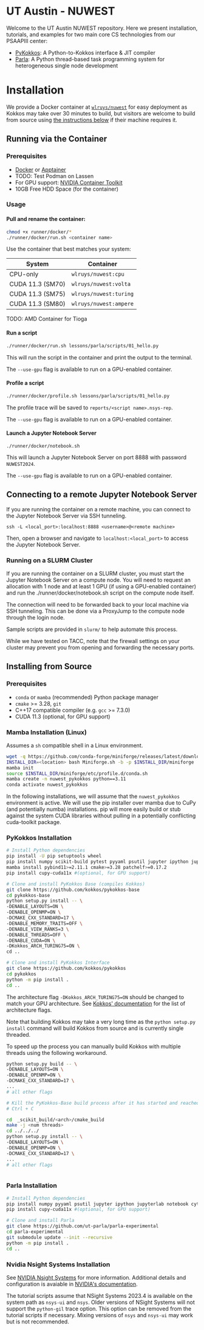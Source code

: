 # UT Austin - NUWEST 

Welcome to the UT Austin NUWEST repository. 
Here we present installation, tutorials, and examples for two main core CS technologies from our PSAAPIII center:
- [PyKokkos](https://github.com/kokkos/pykokkos): A Python-to-Kokkos interface & JIT compiler 
- [Parla](https://github.com/ut-parla/parla-experimental): A Python thread-based task programming system for heterogeneous single node development

# Installation

We provide a Docker container at [`wlruys/nuwest`](https://hub.docker.com/repository/docker/wlruys/nuwest/general) for easy deployment as Kokkos may take over 30 minutes to build, but visitors are welcome to build from source using [the instructions below](#from-source) if their machine requires it.

## Running via the Container

### Prerequisites
- [Docker](https://docs.docker.com/get-docker/) or [Apptainer](https://apptainer.org/docs/user/latest)
- TODO: Test Podman on Lassen
- For GPU support: [NVIDIA Container Toolkit](https://docs.nvidia.com/datacenter/cloud-native/container-toolkit/install-guide.html#docker)
- 10GB Free HDD Space (for the container)

### Usage

#### Pull and rename the container: 

```bash
chmod +x runner/docker/*
./runner/docker/run.sh <container name>
```
Use the container that best matches your system:


| System | Container |
| --- | --- |
| CPU-only | `wlruys/nuwest:cpu` |
| CUDA 11.3 (SM70) | `wlruys/nuwest:volta` |
| CUDA 11.3 (SM75) | `wlruys/nuwest:turing` |
| CUDA 11.3 (SM80) | `wlruys/nuwest:ampere` |

TODO: AMD Container for Tioga

#### Run a script

```bash
./runner/docker/run.sh lessons/parla/scripts/01_hello.py
```
This will run the script in the container and print the output to the terminal.

The `--use-gpu` flag is available to run on a GPU-enabled container.


#### Profile a script

```bash
./runner/docker/profile.sh lessons/parla/scripts/01_hello.py
```
The profile trace will be saved to `reports/<script name>.nsys-rep`.

The `--use-gpu` flag is available to run on a GPU-enabled container.

#### Launch a Jupyter Notebook Server

```
./runner/docker/notebook.sh
```
This will launch a Jupyter Notebook Server on port 8888 with password `NUWEST2024`. 

The `--use-gpu` flag is available to run on a GPU-enabled container.

## Connecting to a remote Jupyter Notebook Server

If you are running the container on a remote machine, you can connect to the Jupyter Notebook Server via SSH tunneling.

```
ssh -L <local_port>:localhost:8888 <username>@<remote machine>
```

Then, open a browser and navigate to `localhost:<local_port>` to access the Jupyter Notebook Server.

### Running on a SLURM Cluster

If you are running the container on a SLURM cluster, you must start the Jupyter Notebook Server on a compute node. You will need to request an allocation with 1 node and at least 1 GPU (if using a GPU-enabled container) and run the ./runner/docker/notebook.sh script on the compute node itself.

The connection will need to be forwarded back to your local machine via SSH tunneling. 
This can be done via a ProxyJump to the compute node through the login node.

Sample scripts are provided in `slurm/` to help automate this process.

While we have tested on TACC, note that the firewall settings on your cluster may prevent you from opening and forwarding the necessary ports. 


## Installing from Source

### Prerequisites
- `conda` or `mamba` (recommended) Python package manager
- `cmake` >= 3.28, `git`
- C++17 compatible compiler (e.g. `gcc` >= 7.3.0)
- CUDA 11.3 (optional, for GPU support)

### Mamba Installation (Linux)

Assumes a `sh` compatible shell in a Linux environment.

```bash
wget -q https://github.com/conda-forge/miniforge/releases/latest/download/Miniforge3-Linux-x86_64.sh -O Miniforge.sh
INSTALL_DIR=<location> bash Miniforge.sh -b -p $INSTALL_DIR/miniforge
mamba init
source $INSTALL_DIR/miniforge/etc/profile.d/conda.sh
mamba create -n nuwest_pykokkos python==3.11
conda activate nuwest_pykokkos 
```

In the following installations, we will assume that the `nuwest_pykokkos` environment is active. 
We will use the pip installer over mamba due to CuPy (and potentially numba) installations. 
pip will more easily build or stub against the system CUDA libraries without pulling in a potentially conflicting cuda-toolkit package. 

### PyKokkos Installation

```bash
# Install Python dependencies
pip install -U pip setuptools wheel
pip install numpy scikit-build pytest pyyaml psutil jupyter ipython jupyterlab notebook
mamba install pybind11>=2.11.1 cmake>=3.28 patchelf>=0.17.2
pip install cupy-cuda11x #(optional, for GPU support)

# Clone and install PyKokkos Base (compiles Kokkos)
git clone https://github.com/kokkos/pykokkos-base
cd pykokkos-base
python setup.py install -- \
-DENABLE_LAYOUTS=ON \ 
-DENABLE_OPENMP=ON \
-DCMAKE_CXX_STANDARD=17 \
-DENABLE_MEMORY_TRAITS=OFF \
-DENABLE_VIEW_RANKS=3 \
-DENABLE_THREADS=OFF \
-DENABLE_CUDA=ON \
-DKokkos_ARCH_TURING75=ON \
cd ..

# Clone and install PyKokkos Interface
git clone https://github.com/kokkos/pykokkos
cd pykokkos 
python -m pip install .
cd ..
```

The architecture flag `-DKokkos_ARCH_TURING75=ON` should be changed to match your GPU architecture.
See [Kokkos' documentation](https://kokkos.github.io/kokkos-core-wiki/keywords.html#architecture-keywords) for the list of architecture flags.

Note that building Kokkos may take a very long time as the `python setup.py install` command will build Kokkos from source and is currently single threaded.

To speed up the process you can manually build Kokkos with multiple threads using the following workaround. 

```bash
python setup.py build -- \
-DENABLE_LAYOUTS=ON \
-DENABLE_OPENMP=ON \
-DCMAKE_CXX_STANDARD=17 \
...
# all other flags

# Kill the PyKokkos-Base build process after it has started and reached (1%)
# Ctrl + C

cd  _scikit_build/<arch>/cmake_build
make -j <num threads>
cd ../../../
python setup.py install -- \
-DENABLE_LAYOUTS=ON \
-DENABLE_OPENMP=ON \
-DCMAKE_CXX_STANDARD=17 \
...
# all other flags



```


### Parla Installation

```bash
# Install Python dependencies
pip install numpy pyyaml psutil jupyter ipython jupyterlab notebook cython pytest scikit-build-core
pip install cupy-cuda11x #(optional, for GPU support)

# Clone and install Parla
git clone https://github.com/ut-parla/parla-experimental
cd parla-experimental
git submodule update --init --recursive
python -m pip install .
cd ..
```

### Nvidia Nsight Systems Installation
See [NVIDIA Nsight Systems](https://developer.nvidia.com/nsight-systems) for more information.
Additional details and configuration is avaiable in [NVIDIA's documentation](https://docs.nvidia.com/nsight-systems/InstallationGuide/index.html#installing-nsight-systems).

The tutorial scripts assume that NSight Systems 2023.4 is available on the system path as `nsys-ui` and `nsys`. 
Older versions of NSight Systems will not support the `python-gil` trace option. 
This option can be removed from the tutorial scripts if necessary.
Mixing versions of `nsys` and `nsys-ui` may work but is not recommended.

